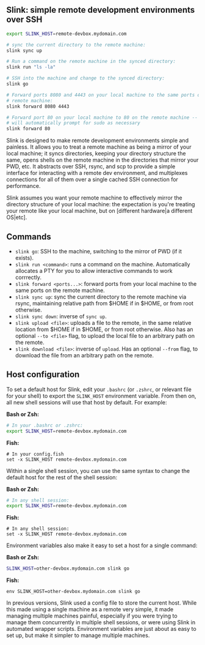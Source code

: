 ## Slink: simple remote development environments over SSH

```bash
export SLINK_HOST=remote-devbox.mydomain.com

# sync the current directory to the remote machine:
slink sync up

# Run a command on the remote machine in the synced directory:
slink run "ls -la"

# SSH into the machine and change to the synced directory:
slink go

# Forward ports 8080 and 4443 on your local machine to the same ports on your
# remote machine:
slink forward 8080 4443

# Forward port 80 on your local machine to 80 on the remote machine -- slink
# will automatically prompt for sudo as necessary
slink forward 80
```

Slink is designed to make remote development environments simple and painless.
It allows you to treat a remote machine as being a mirror of your local
machine; it syncs directories, keeping your directory structure the same, opens
shells on the remote machine in the directories that mirror your PWD, etc. It
abstracts over SSH, rsync, and scp to provide a simple interface for
interacting with a remote dev environment, and multiplexes connections for all
of them over a single cached SSH connection for performance.

Slink assumes you want your remote machine to effectively mirror the directory
structure of your local machine: the expectation is you're treating your remote
like your local machine, but on [different hardware|a different OS|etc].

## Commands

* `slink go`: SSH to the machine, switching to the mirror of PWD (if it
  exists).
* `slink run <command>`: runs a command on the machine. Automatically allocates
  a PTY for you to allow interactive commands to work corrrectly.
* `slink forward <ports...>`: forward ports from your local machine to the same
  ports on the remote machine.
* `slink sync up`: sync the current directory to the remote machine via rsync,
  maintaining relative path from $HOME if in $HOME, or from root otherwise.
* `slink sync down`: inverse of `sync up`.
* `slink upload <file>`: uploads a file to the remote, in the same relative
  location from $HOME if in $HOME, or from root otherwise. Also has an optional
  `--to <file>` flag, to upload the local file to an arbitrary path on the
  remote.
* `slink download <file>`: inverse of `upload`. Has an optional `--from` flag,
  to download the file from an arbitrary path on the remote.

## Host configuration

To set a default host for Slink, edit your `.bashrc` (or `.zshrc`, or relevant
file for your shell) to export the `SLINK_HOST` environment variable. From then
on, all new shell sessions will use that host by default. For example:

__Bash or Zsh:__
```bash
# In your .bashrc or .zshrc:
export SLINK_HOST=remote-devbox.mydomain.com
```

__Fish:__
```fish
# In your config.fish
set -x SLINK_HOST remote-devbox.mydomain.com
```

Within a single shell session, you can use the same syntax to change the
default host for the rest of the shell session:

__Bash or Zsh:__
```bash
# In any shell session:
export SLINK_HOST=remote-devbox.mydomain.com
```

__Fish:__
```fish
# In any shell session:
set -x SLINK_HOST remote-devbox.mydomain.com
```

Environment variables also make it easy to set a host for a single command:

__Bash or Zsh:__
```bash
SLINK_HOST=other-devbox.mydomain.com slink go
```

__Fish:__
```fish
env SLINK_HOST=other-devbox.mydomain.com slink go
```

In previous versions, Slink used a config file to store the current host. While
this made using a single machine as a remote very simple, it made managing
multiple machines painful, especially if you were trying to manage them
concurrently in multiple shell sessions, or were using Slink in automated
wrapper scripts. Environment variables are just about as easy to set up, but
make it simpler to manage multiple machines.
